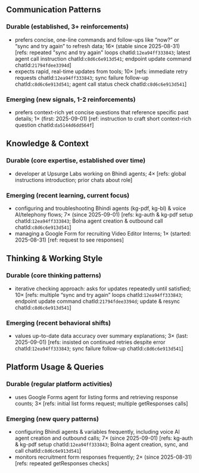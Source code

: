 ## Communication Patterns
### Durable (established, 3+ reinforcements)
- prefers concise, one-line commands and follow-ups like “now?” or “sync and try again” to refresh data; 16× (stable since 2025-08-31) [refs: repeated "sync and try again" loops chatId:`12ea94ff333843`; latest agent call instruction chatId:`c8d6c6e913d541`; endpoint update command chatId:`21794fdee3394d`]
- expects rapid, real-time updates from tools; 10× [refs: immediate retry requests chatId:`12ea94ff333843`; sync failure follow-up chatId:`c8d6c6e913d541`; agent call status check chatId:`c8d6c6e913d541`]

### Emerging (new signals, 1-2 reinforcements)
- prefers context-rich yet concise questions that reference specific past details; 1× (first: 2025-09-01) [ref: instruction to craft short context-rich question chatId:`da5144d6dd564f`]

## Knowledge & Context
### Durable (core expertise, established over time)
- developer at Upsurge Labs working on Bhindi agents; 4× [refs: global instructions introduction; prior chats about role]

### Emerging (recent learning, current focus)
- configuring and troubleshooting Bhindi agents (kg-pdf, kg-bl) & voice AI/telephony flows; 7× (since 2025-09-01) [refs: kg-auth & kg-pdf setup chatId:`12ea94ff333843`; Bolna agent creation & outbound call chatId:`c8d6c6e913d541`]
- managing a Google Form for recruiting Video Editor Interns; 1× (started: 2025-08-31) [ref: request to see responses]

## Thinking & Working Style
### Durable (core thinking patterns)
- iterative checking approach: asks for updates repeatedly until satisfied; 10× [refs: multiple “sync and try again” loops chatId:`12ea94ff333843`; endpoint update command chatId:`21794fdee3394d`; update & resync chatId:`c8d6c6e913d541`]

### Emerging (recent behavioral shifts)
- values up-to-date data accuracy over summary explanations; 3× (last: 2025-09-01) [refs: insisted on continued retries despite error chatId:`12ea94ff333843`; sync failure follow-up chatId:`c8d6c6e913d541`]

## Platform Usage & Queries
### Durable (regular platform activities)
- uses Google Forms agent for listing forms and retrieving response counts; 3× [refs: initial list forms request; multiple getResponses calls]

### Emerging (new query patterns)
- configuring Bhindi agents & variables frequently, including voice AI agent creation and outbound calls; 7× (since 2025-09-01) [refs: kg-auth & kg-pdf setup chatId:`12ea94ff333843`; Bolna agent creation, sync, and call chatId:`c8d6c6e913d541`]
- monitors recruitment form responses frequently; 2× (since 2025-08-31) [refs: repeated getResponses checks]